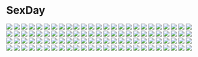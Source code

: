 # SexDay
![](https://konachan.com/image/b94a7ccb3db457cae504730ae7a4fa1c/Konachan.com%20-%20302661%20animal%20azur_lane%20bird%20breasts%20brown_hair%20chinese_clothes%20chinese_dress%20cleavage%20food%20fruit%20long_hair%20moonofmonster%20red_eyes%20thighhighs.jpg)
![](https://konachan.com/image/3fbcb790a4a96e04aa04598817513106/Konachan.com%20-%20103031%20aqua_eyes%20eyepatch%20hyakka_ryouran_samurai_girls%20skirt%20sword%20thighhighs%20weapon%20yagyuu_gisen.jpg)
![](https://konachan.com/image/ab31c73838b428b7b3cec554d58b5d6d/Konachan.com%20-%20189992%20abe_inori%20akiyama_mio%20anal%20breasts%20censored%20cum%20k-on%21%20nipples%20penis%20sex%20tears.jpg)
![](https://konachan.com/image/10d55ec4ff34ad19855af174c18a1e84/Konachan.com%20-%20128150%20eila_ilmatar_juutilainen%20strike_witches.jpg)
![](https://konachan.com/jpeg/ef4fd914f59f39974dff4056a1263545/Konachan.com%20-%20275545%202girls%20animal%20apple%20blonde_hair%20blue_hair%20bow%20candy%20fish%20food%20fruit%20loli%20mask%20red_eyes%20short_hair%20touhou%20vampire%20waifu2x%20watermelon%20wings%20wink%20yukata.jpg)
![](https://konachan.com/jpeg/5c5eaf1d6ac4b819c4b858100cadf83e/Konachan.com%20-%20302801%20anus%20ass%20ass_grab%20bandage%20breasts%20cropped%20crown%20handjob%20katana%20male%20nipples%20nude%20one_piece%20penis%20perona%20pussy%20scar%20sword%20tattoo%20waifu2x%20weapon.jpg)
![](https://konachan.com/jpeg/14ea21451a0cecd7164e2600ef9bfc24/Konachan.com%20-%2018488%20nancy_makuhari%20read_or_die.jpg)
![](https://konachan.com/image/d09f060329d2741b6962a0ded8b52be0/Konachan.com%20-%2050049%20bra%20da_capo_ii%20gym_uniform%20hanasaki_akane%20mitsumomo_mamu%20panties%20tsukishima_koko%20underwear%20undressing%20yukimura_anzu.jpg)
![](https://konachan.com/jpeg/a972ac03b42ae0337985a6c4449dc0b5/Konachan.com%20-%20282326%20bed%20blush%20bra%20breasts%20brown_hair%20erect_nipples%20koe_no_katachi%20panties%20purple_eyes%20pussy%20pussy_juice%20signed%20spread_legs%20spread_pussy%20underwear%20wet.jpg)
![](https://konachan.com/image/2822ba68de61dd778214d7e3c89cabc7/Konachan.com%20-%20143325%20blonde_hair%20blush%20fang%20flandre_scarlet%20fujieda_uzuki%20hat%20ponytail%20red_eyes%20short_hair%20touhou%20vampire%20wings.jpg)
![](https://konachan.com/jpeg/c15823ec84be840e7241014de42b5a6d/Konachan.com%20-%20141384%20blush%20colorful_cure%20etoiles%20game_cg%20ichinose_hanatsu%20moric%20red_hair%20short_hair.jpg)
![](https://konachan.com/image/58f2b617dabdd2d24d620e2ed081f659/Konachan.com%20-%20278310%20black_eyes%20black_hair%20brown_eyes%20dororo%20dororo_%28character%29%20gradient%20hyakkimaru%20jpeg_artifacts%20loli%20long_hair%20male%20petals%20ponytail%20short_hair.jpg)
![](https://konachan.com/image/9c1181d24bcd564858df3cb46d026c00/Konachan.com%20-%20264426%20dress%20grass%20green_eyes%20green_hair%20hatsune_miku%20kilo%20leaves%20long_hair%20summer%20summer_dress%20twintails%20vocaloid.jpg)
![](https://konachan.com/image/72d32ab07ad946655df7edeecf2450de/Konachan.com%20-%20304195%20azur_lane%20blush%20breasts%20guohua%20long_hair%20navel%20nipples%20no_bra%20nopan%20pink_eyes%20pink_hair%20pussy%20shirt_lift%20sport%20tennis%20twintails%20uncensored.jpg)
![](https://konachan.com/image/73167237cfceff73f0128700283a0ca7/Konachan.com%20-%20180457%20all_male%20ball%20die4k%20haikyuu%21%21%20hinata_shouyou%20male%20orange_hair%20short_hair%20shorts%20sport%20volleyball%20wings.jpg)
![](https://konachan.com/image/166b4a00f922479c9c2dbf356dc9ec80/Konachan.com%20-%2047292%20hyakko%20kageyama_torako.jpg)
![](https://konachan.com/image/4f66bd5cfa288af77a7627478b55809e/Konachan.com%20-%2070837%20blue_eyes%20blue_hair%20kaito%20male%20meiko%20red_eyes%20red_hair%20short_hair%20vocaloid.jpg)
![](https://konachan.com/image/1e3b61039f49c8ee5c843763bc4b81d4/Konachan.com%20-%20147380%20ass%20blue_eyes%20game_cg%20kneehighs%20loli%20lovely_no_natsuyasumi%20panties%20red_hair%20sorimura_youji%20tan_lines%20underwear%20wet.jpg)
![](https://konachan.com/image/7edc885f04489c0bf1f6b7c0f3f6a7b8/Konachan.com%20-%2061030%20animated%20aquaplus%20kusugawa_sasara%20leaf%20to_heart%20to_heart_2.gif)
![](https://konachan.com/jpeg/e2edc130d3541fd542f13f6eadc4b137/Konachan.com%20-%208782%20hiiragi_kagami%20lucky_star%20scarf%20stars.jpg)
![](https://konachan.com/image/7a7591e7543be05bdc55f4db2dc9784f/Konachan.com%20-%20175189%20blue_eyes%20blush%20dress%20izayoi_sakuya%20katana%20konpaku_youmu%20long_hair%20maid%20nanaroku_%28fortress76%29%20short_hair%20sword%20touhou%20weapon%20white_hair.jpg)
![](https://konachan.com/jpeg/e70a2b494a48fa97450850c43708ca82/Konachan.com%20-%2079349%20bakemonogatari%20black%20blonde_hair%20dress%20goggles%20hat%20monogatari_%28series%29%20oshino_shinobu%20red_eyes%20summer_dress.jpg)
![](https://konachan.com/image/d45339916f02170552578f6f8ae17de3/Konachan.com%20-%20162739%20akasaai%20blush%20boat%20breasts%20brown_hair%20clouds%20collar%20elbow_gloves%20garter_belt%20gloves%20headband%20long_hair%20navel%20nipples%20orange_eyes%20skirt%20sky%20thighhighs.jpg)
![](https://konachan.com/image/de640d9b6dcf68c5db6dc126fbf1bca4/Konachan.com%20-%20200581%20armor%20horns%20original%20sword%20todee%20weapon.jpg)
![](https://konachan.com/jpeg/b6ab477d99b6eb6afa473b87ad7dd7bc/Konachan.com%20-%20167969%20bed%20blush%20breasts%20censored%20game_cg%20katsuragi_ria%20marmalade%20nipples%20nude%20purple_eyes%20pussy%20pussy_juice%20red_hair%20short_hair%20spread_legs%20spread_pussy%20wet.jpg)
![](https://konachan.com/image/c0da55dd7b7b1c287adcb44cb99f45e2/Konachan.com%20-%20184584%20chinese_clothes%20chinese_dress%20fang%20kodamasawa_izumi%20original%20wink.jpg)
![](https://konachan.com/image/92df7e3201bcb4b8c360e4872eedc1e7/Konachan.com%20-%2098366%20blonde_hair%20dress%20fate_stay_night%20fate_zero%20fate_%28series%29%20flowers%20green_eyes%20saber%20short_hair%20sword%20takeuchi_takashi%20type-moon%20weapon.jpg)
![](https://konachan.com/jpeg/cdada716e3015b9c368fc5f25d1e2ef1/Konachan.com%20-%20232265%20black_hair%20breast_hold%20breasts%20brown_eyes%20game_cg%20kuonji_aoi%20long_hair%20mote_sugite_shuraba_na_ore%20praline%20ribbons%20school_uniform%20skirt%20tie%20yuuki_rika.jpg)
![](https://konachan.com/jpeg/011133387523c500a054e0c3dc24e46d/Konachan.com%20-%20135152%20dress%20hat%20hinanawi_tenshi%20karlwolf%20red_eyes%20touhou%20weapon.jpg)
![](https://konachan.com/image/b96bcbea5f6689863f91bb7c05318f8c/Konachan.com%20-%20269418%20anthropomorphism%20girls_frontline%20gun%20headband%20nagu%20signed%20suomi_%28girls_frontline%29%20thighhighs%20water%20weapon.jpg)
![](https://konachan.com/jpeg/4163ca3c5b60a44f219ce98294afb922/Konachan.com%20-%2016833%20green_eyes%20narukaze_minamo%20purple_hair%20school_uniform%20shinkai_makoto%20wind%3A_a_breath_of_heart.jpg)
![](https://konachan.com/image/93e30654724c7d46cc257dd8c7bf6faf/Konachan.com%20-%20116984%202girls%20blonde_hair%20blue_eyes%20blush%20fang%20nude%20purple_eyes%20purple_hair%20son_%28042kun%29%20sugiura_ayano%20toshinou_kyouko%20yuri%20yuru_yuri.jpg)
![](https://konachan.com/image/e03598fe1b470ed51101c4e0d7875a90/Konachan.com%20-%20175753%202girls%20blue_hair%20bow%20cirno%20daiyousei%20fairy%20gloves%20green_hair%20moon%20naminigo%20night%20scarf%20short_hair%20snow%20stars%20touhou%20wings.jpg)
![](https://konachan.com/jpeg/0e48fe7d189d629e26232bbac83d9a2b/Konachan.com%20-%2049023%20tagme.jpg)
![](https://konachan.com/jpeg/af29bacb91e299e9412911555f0b9e38/Konachan.com%20-%20306678%202girls%20brown_eyes%20brown_hair%20food%20fruit%20game_console%20hoodie%20hoshino_hinata%20hoshino_miyako%20kotatsu%20loli%20manse%20orange_%28fruit%29%20ponytail%20short_hair.jpg)
![](https://konachan.com/image/5483cddc73fdb14b2f9ea1c91316a122/Konachan.com%20-%20290400%20aliasing%20autumn%20bell%20blonde_hair%20green_eyes%20green_hair%20headdress%20kimono%20leaves%20long_hair%20male%20mask%20ponytail%20short_hair%20twintails%20vocaloid%20water.jpg)
![](https://konachan.com/image/2e1498e41ba056865dc6384ade90bf55/Konachan.com%20-%20244777%20amami_haruka%20futami_ami%20futami_mami%20ganaha_hibiki%20group%20hoshii_miki%20idolmaster%20kikuchi_makoto%20minase_iori%20miura_azusa%20shijou_takane%20takatsuki_yayoi.jpg)
![](https://konachan.com/image/b877ef566ec61ebf8e30376ca48d151c/Konachan.com%20-%2014125%20brown_eyes%20brown_hair%20guilty_gear%20long_hair%20may%20pirate%20white.jpg)
![](https://konachan.com/jpeg/dfd7b90586903d3e4d9951f47783630f/Konachan.com%20-%2082071%20animal%20bird%20carnelian%20japanese_clothes%20long_hair%20miko%20zoom_layer.jpg)
![](https://konachan.com/jpeg/9f3ebec1efa24caddd977381a459ad42/Konachan.com%20-%20234132%20animal_ears%20aqua_eyes%20blonde_hair%20blush%20bra%20breasts%20catgirl%20choker%20panties%20ribbons%20tail%20thighhighs%20twintails%20underwear%20white%20yagami-all_hail_nana.jpg)
![](https://konachan.com/image/4cd177feedc28a38adcdbae703005b7b/Konachan.com%20-%20227462%20aliasing%20anthropomorphism%20blonde_hair%20breasts%20cropped%20green_eyes%20hat%20kantai_collection%20long_hair%20military%20novcel%20twintails%20uniform.jpg)
![](https://konachan.com/image/40e988b0a2eebf29a4850dbc377adcc1/Konachan.com%20-%20285106%20alphatitus%20animal%20boots%20brown_hair%20building%20cape%20cat%20city%20clouds%20dress%20hat%20kneehighs%20long_hair%20original%20scenic%20sky%20stairs%20translation_request%20water.jpg)
![](https://konachan.com/jpeg/db1f43d9b914bdd0ad60e6dfce5f0d0b/Konachan.com%20-%20195194%20breasts%20cleavage%20erect_nipples%20majestic_prince%20suzukaze_rin%20swimsuit%20third-party_edit%20white.jpg)
![](https://konachan.com/jpeg/8d1471614728967935836480b9b73fa7/Konachan.com%20-%20294781%20anus%20aqua_eyes%20ass%20blush%20braids%20brown_hair%20close%20cropped%20dd_%28ijigendd%29%20gloves%20kneehighs%20naked_shirt%20pussy%20school_uniform%20third-party_edit%20uncensored.jpg)
![](https://konachan.com/jpeg/9ecb96128b37f807f8c5b780f957f607/Konachan.com%20-%20299225%20black_hair%20chitanda_eru%20hyouka%20kneehighs%20long_hair%20mery_%28apfl0515%29%20petals%20purple_eyes%20school_uniform%20signed%20skirt%20white.jpg)
![](https://konachan.com/image/e1a21ddac815065fd33d0b9fbddc2514/Konachan.com%20-%2051350%20hatsune_miku%20vocaloid.jpg)
![](https://konachan.com/jpeg/7ddd407d11287322e7765c8abfcba28c/Konachan.com%20-%2072287%203d%20blue_eyes%20blue_hair%20hatsune_miku%20long_hair%20twintails%20vocaloid.jpg)
![](https://konachan.com/image/1a60a1c08c464f49b81bc190fc9b1b32/Konachan.com%20-%2043163%20ai_%28popotan%29%20bath%20mai%20mea%20mii%20nude%20popotan%20poyoyon_rokku%20unagi.jpg)
![](https://konachan.com/image/68d6dbebb3bc55e651ca6f96e8c256c5/Konachan.com%20-%2064496%20megurine_luka%20vocaloid.jpg)
![](https://konachan.com/jpeg/835ae7f88b93f2269ea50ca83ba56de1/Konachan.com%20-%20300858%20catgirl%20game_cg%20neko_neko%20tagme_%28artist%29%20uncensored.jpg)
![](https://konachan.com/jpeg/195747a8f8593e8b64a2f11494f5b615/Konachan.com%20-%20173159%20ass_grab%20barefoot%20blush%20breasts%20brown_hair%20kaguya_tohko%20long_hair%20nipples%20nude%20pussy%20spread_legs%20tsurugi_hagane%20uncensored.jpg)
![](https://konachan.com/image/cbc15333ec8ba6b8e3470962e4f2c3f5/Konachan.com%20-%2083570%20breasts%20cleavage%20glasses%20hat%20open_shirt%20persona%20persona_4%20shirogane_naoto.jpg)
![](https://konachan.com/jpeg/b43741144d4297d4d107a7b3768e4506/Konachan.com%20-%20187516%20ani%20black_hair%20breasts%20cleavage%20japanese_clothes%20kotone%20leaves%20long_hair%20night%20no_bra%20purple_eyes%20softhouse-seal%20softhouse-seal_grandee%20water.jpg)
![](https://konachan.com/jpeg/f8b1428c1a1262f275242e2c4658fe46/Konachan.com%20-%20197370%20akatsuki_no_goei%20bikini%20blush%20breast_grab%20censored%20game_cg%20kanzaki_moe%20long_hair%20pussy%20swimsuit%20syangrila%20tomose_shunsaku%20water.jpg)
![](https://konachan.com/jpeg/c20b4e2a7549ede4f0b59611fb1ea39d/Konachan.com%20-%20192915%20blonde_hair%20game_cg%20long_hair%20pantyhose%20satouin_reiko%20school_uniform%20skirt%20sprite%20suzumori%20twintails%20yellow_eyes%20yuuki_itsuka.jpg)
![](https://konachan.com/jpeg/ae0917a0a5f6d9a5e4829f354078be17/Konachan.com%20-%20291689%20ace_combat%20ace_combat_7%20armor%20blue_eyes%20clouds%20long_hair%20mechagirl%20ponytail%20sky%20sunset%20tom-neko_%28zamudo_akiyuki%29%20weapon%20white_hair.jpg)
![](https://konachan.com/jpeg/5035371524cbe66e7bfaa79451eb504d/Konachan.com%20-%2019362%20mai-hime%20minagi_mikoto.jpg)
![](https://konachan.com/image/0a37f696f18411240c3b7c91e0ace6ca/Konachan.com%20-%20132444%20blue_eyes%20brown_hair%20bunnygirl%20cake%20catgirl%20dress%20drink%20flowers%20food%20hat%20horns%20kisume%20maid%20pink_eyes%20pink_hair%20red_eyes%20tail%20thighhighs%20touhou.jpg)
![](https://konachan.com/image/b4be3e32100aa6e937aa25c305524695/Konachan.com%20-%2055594%20black_rock_shooter%20kuroi_mato.jpg)
![](https://konachan.com/image/0414ffebeb744ad7a0c8af3c3edeeb5f/Konachan.com%20-%2046747%20anthropomorphism%20breast_grab%20os-tan%20vista%20windows%20xp%20yuri.jpg)
![](https://konachan.com/image/bc66ad7917077164410658814aeba650/Konachan.com%20-%20180872%20anthropomorphism%20blue_eyes%20bow%20brown_hair%20gou_%28ga673899%29%20headband%20japanese_clothes%20long_hair%20miko%20see_through%20skirt%20thighhighs%20wet%20white.jpg)
![](https://konachan.com/jpeg/dee7073f341aaf616d176e6ed368c56b/Konachan.com%20-%20204608%20aqua_eyes%20blue_eyes%20blue_hair%20bow%20bunny_ears%20bunnygirl%20catgirl%20glasses%20group%20long_hair%20pink_hair%20sheepgirl%20short_hair%20skirt%20thighhighs%20tie%20twintails.jpg)
![](https://konachan.com/image/fa9f01d92c6fda465a2cf22195f6f964/Konachan.com%20-%20112507%20all_male%20kaito%20male%20vocaloid.jpg)
![](https://konachan.com/image/2edb15ec1bb64dc0d52caf3003a3eef4/Konachan.com%20-%20188638%202girls%20bakanoe%20dress%20fan%20food%20fruit%20hat%20headband%20ice_cream%20katana%20moon%20myon%20petals%20pink_hair%20skirt%20socks%20sword%20touhou%20watermelon%20weapon%20white_hair.jpg)
![](https://konachan.com/image/76709b91c917441cf648d7aca5b3aae9/Konachan.com%20-%20262960%202girls%20anthropomorphism%20ass%20azur_lane%20ning_hai_%28azur_lane%29%20ping_hai_%28azur_lane%29%20shuaiaba%20thighhighs.jpg)
![](https://konachan.com/image/57ecac5e543e2a7370714ea99084a9a1/Konachan.com%20-%2038223%20animal_ears%20catgirl%20kamiya_tomoe%20louise_fran%C3%A7oise_le_blanc_de_la_valli%C3%A8re%20panties%20siesta%20underwear%20waitress%20zero_no_tsukaima.jpg)
![](https://konachan.com/jpeg/ba6f20234ff2d5cc30607ab180fdd8d4/Konachan.com%20-%20245467%20black%20brown_hair%20chara_%28undertale%29%20croakdrib%20dark%20heart%20knife%20orange_eyes%20petals%20shirt%20short_hair%20undertale%20weapon.jpg)
![](https://konachan.com/image/a3696da657320d425f78ab14ea6aade0/Konachan.com%20-%2080743%20animal_ears%20bunny_ears%20bunnygirl%20clouds%20dress%20inaba_tewi%20long_hair%20purple_hair%20reisen_udongein_inaba%20ribbons%20short_hair%20sky%20touhou%20usagihime.jpg)
![](https://konachan.com/jpeg/e0b479638ce2d2dc7bf8bc339269023c/Konachan.com%20-%2076203%20alcot%20blush%20ezekiel%20game_cg%20green_hair%20kiss%20long_hair%20nimura_yuushi%20osananajimi_wa_daitouryou%20ribbons%20towel%20twintails.jpg)
![](https://konachan.com/image/40210dcf6a421c31d800c51da2fce21a/Konachan.com%20-%20159803%20akiyama_yukari%20battlefield_3%20chipika%20combat_vehicle%20crossover%20girls_und_panzer%20nishizumi_miho.jpg)
![](https://konachan.com/jpeg/8f29b9dcce9522d3927e44ff31fa8f3d/Konachan.com%20-%2020706%20eclair%20kiddy_grade.jpg)
![](https://konachan.com/jpeg/b944541f5b479be23f7e0255599fe834/Konachan.com%20-%20258515%20animal%20clouds%20forest%20migataseizixyu%20nobody%20original%20scenic%20sky%20tree%20turtle%20water%20waterfall.jpg)
![](https://konachan.com/jpeg/84ea89e6fbf919d077aa04c716b96703/Konachan.com%20-%20290734%20anus%20ass%20bed%20blue_eyes%20blush%20breasts%20brown_hair%20censored%20nipples%20no_bra%20open_shirt%20panties%20panty_pull%20phone%20pussy%20short_hair%20skirt%20underwear.jpg)
![](https://konachan.com/image/8e3048b59da506127485d3e1e4a72b6a/Konachan.com%20-%20171735%20barefoot%20breasts%20brown_eyes%20brown_hair%20cleavage%20meiko%20murasaki_%28ekyu%29%20short_hair%20vocaloid%20white.jpg)
![](https://konachan.com/jpeg/5a0d55289797db161a799924dac95991/Konachan.com%20-%20127075%20breasts%20fairy%20game_cg%20ima_mo_itsuka_mo_faruna_runa%20kamiya_tomoe%20nipples%20nude%20pointed_ears%20short_hair%20water%20wet%20wings.jpg)
![](https://konachan.com/image/f55df2d44821984bc7d52415f00a1bd4/Konachan.com%20-%2069214%20black_cat%20eve.jpg)
![](https://konachan.com/image/86ec9c9d7115ab367199c768210e20a3/Konachan.com%20-%2043043%20beach%20bikini%20kusano%20matsu%20musubi%20sekirei%20swimsuit%20tsukiumi.jpg)
![](https://konachan.com/image/3a8c8a17086c09419e0bbf9dcafd7ad7/Konachan.com%20-%2024346%20nishimata_aoi%20orange.jpg)
![](https://konachan.com/jpeg/15f10048c731e919511f21630e71da33/Konachan.com%20-%20147089%20blonde_hair%20cum%20flat_chest%20long_hair%20navel%20nipples%20open_shirt%20penis%20pink_eyes%20pussy%20school_uniform%20sex%20spread_legs%20to_love_ru%20twintails%20uncensored.jpg)
![](https://konachan.com/jpeg/add9d59a43be46bb6568e4217f0ec74b/Konachan.com%20-%20195499%20bandage%20blood%20blue_eyes%20bow%20braids%20fami_%28yellow_skies%29%20hat%20hong_meiling%20long_hair%20red_hair%20touhou%20weapon.jpg)
![](https://konachan.com/image/394f18d58a7b3552b3e319b81baca21f/Konachan.com%20-%20170571%20blush%20breasts%20cleavage%20drink%20gym_uniform%20junnkinn%20original%20pink_eyes%20purple_hair%20short_hair%20towel%20wet.jpg)
![](https://konachan.com/jpeg/dbd36966dfe5dd03aeeb35d042e20a8d/Konachan.com%20-%20149943%20applique%20asami_asami%20azurite%20blue_eyes%20blue_hair%20dress%20game_cg%20long_hair%20re%3Abirth_colony_-lost_azurite-.jpg)
![](https://konachan.com/image/f5eba1723d920ba08a6a73a1fbe800d7/Konachan.com%20-%20280056%202girls%20bikini%20blue_hair%20breasts%20bunnygirl%20cleavage%20clouds%20logo%20long_hair%20navel%20ponytail%20red_eyes%20shorts%20sky%20swimsuit%20tail%20underboob%20wristwear.jpg)
![](https://konachan.com/image/b932572aa1f0b5b9a35b37ef2b18de03/Konachan.com%20-%2022324%20megami%20sawachika_eri%20scan%20school_rumble%20suou_mikoto%20swimsuit%20takano_akira%20tsukamoto_tenma%20tsukamoto_yakumo.jpg)
![](https://konachan.com/image/3ebb3d716789bf37124706a9c0acc948/Konachan.com%20-%20167636%20blonde_hair%20blue_hair%20bow%20cake%20dress%20flowers%20food%20hat%20headdress%20maid%20purple_eyes%20red_eyes%20ribbons%20rose%20short_hair%20touhou%20umbrella%20vampire%20wings%20wink.jpg)
![](https://konachan.com/jpeg/b04f3d25f9b727808a383cf6a5502400/Konachan.com%20-%20225334%20akasaka_aka%20blue_eyes%20braids%20choker%20ia%20long_hair%20magic%20vocaloid%20waifu2x%20white_hair.jpg)
![](https://konachan.com/image/f07ed30e45f3ddf9255d092967a01217/Konachan.com%20-%2056240%20black_rock_shooter%20hatsune_miku%20katana%20kuroi_mato%20munakata%20sword%20thighhighs%20twintails%20vocaloid%20weapon.jpg)
![](https://konachan.com/jpeg/d9ef0a5f5ca1bd58013612a2efc6c331/Konachan.com%20-%20126365%20bikini%20blush%20brown_hair%20gakuou%20game_cg%20konoe_akari%20korie_riko%20long_hair%20swimsuit.jpg)
![](https://konachan.com/image/04be5816834553ef28e61a032c3195b6/Konachan.com%20-%2071068%20animal_ears%20blonde_hair%20brown_eyes%20brown_hair%20catgirl%20final_fantasy%20final_fantasy_xiv%20group%20long_hair%20short_hair%20yellow_eyes.jpg)
![](https://konachan.com/image/c721f137de17e6fee9ea3729add255a5/Konachan.com%20-%20129522%20eila_ilmatar_juutilainen%20sanya_v_litvyak%20strike_witches.jpg)
![](https://konachan.com/image/34fd28fb61bbe0203661c12fc4f80332/Konachan.com%20-%20281704%20aliasing%20ayase_midori%20blonde_hair%20brown_eyes%20dress%20futaba_anzu%20idolmaster%20idolmaster_cinderella_girls%20loli%20long_hair%20twintails.jpg)
![](https://konachan.com/jpeg/2cc0069c726d9c9081c563bde84c9aff/Konachan.com%20-%20180889%20blush%20book%20bow%20drink%20flowers%20kneehighs%20leaves%20original%20pink_eyes%20pink_hair%20ribata%20rose%20school_uniform%20short_hair%20skirt%20umbrella.jpg)
![](https://konachan.com/image/5c29e4b21b65bea92964511cc46b2aeb/Konachan.com%20-%20206102%20aqua_eyes%20huali%20long_hair%20mechagirl%20original%20watermark%20white_hair.jpg)
![](https://konachan.com/image/f86cda9b1c27c012ce99e08ece9d4273/Konachan.com%20-%20250646%20animal_ears%20black_hair%20brown_eyes%20dress%20elbow_gloves%20flowers%20gloves%20grass%20gray_hair%20long_hair%20orange_eyes%20petals%20shade%20short_hair%20sunflower.jpg)
![](https://konachan.com/image/68ad2de27696033059b5eb4b61106989/Konachan.com%20-%2047178%20animal_ears%20blue_hair%20catgirl%20long_hair%20purple_eyes%20riv%20snow%20tail%20thighhighs%20white.jpg)
![](https://konachan.com/image/72786e0c43e4b4b79b7974b47d50c667/Konachan.com%20-%2038000%20gundam_seed%20gundam_seed_destiny%20kira_yamato%20lacus_clyne%20mobile_suit_gundam.jpg)
![](https://konachan.com/image/d3842039218e925bfb5412f2478dee3a/Konachan.com%20-%20224576%202girls%20book%20original%20throtem.jpg)
![](https://konachan.com/jpeg/c34cb50d325311c2e13b039ed1d80162/Konachan.com%20-%20239193%20bed%20blue_eyes%20love_live%21_school_idol_project%20love_live%21_sunshine%21%21%20marimuu%20short_hair%20waifu2x%20watanabe_you.jpg)
![](https://konachan.com/image/e253765e5e5298573e56a67ef44eab4b/Konachan.com%20-%2079326%202girls%20akai_ringo%20ookami-san_to_shichinin_no_nakama-tachi%20ookami_ryouko%20shimamura_hidekazu.jpg)
![](https://konachan.com/image/51eb867b82a8a51c81da7da133417882/Konachan.com%20-%20141153%20animal%20ayano_keiko%20blush%20brown_hair%20gloves%20red_eyes%20sword%20sword_art_online%20tea_%28nakenashi%29%20tentacles%20twintails%20weapon%20wings%20wink.jpg)
